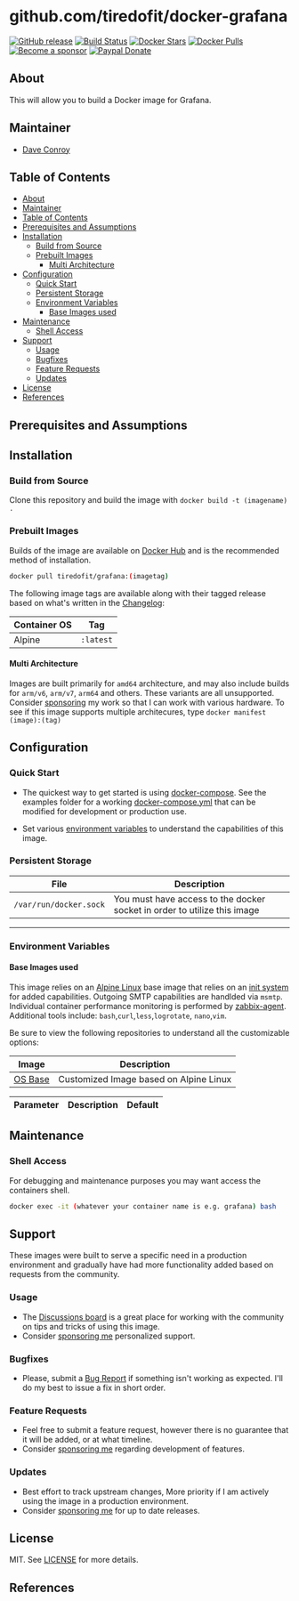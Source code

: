 # github.com/tiredofit/docker-grafana

[![GitHub release](https://img.shields.io/github/v/tag/tiredofit/docker-grafana?style=flat-square)](https://github.com/tiredofit/docker-grafana/releases/latest)
[![Build Status](https://img.shields.io/github/workflow/status/tiredofit/docker-grafana/build?style=flat-square)](https://github.com/tiredofit/docker-grafana/actions?query=workflow%3Abuild)
[![Docker Stars](https://img.shields.io/docker/stars/tiredofit/grafana.svg?style=flat-square&logo=docker)](https://hub.docker.com/r/tiredofit/grafana/)
[![Docker Pulls](https://img.shields.io/docker/pulls/tiredofit/grafana.svg?style=flat-square&logo=docker)](https://hub.docker.com/r/tiredofit/grafana/)
[![Become a sponsor](https://img.shields.io/badge/sponsor-tiredofit-181717.svg?logo=github&style=flat-square)](https://github.com/sponsors/tiredofit)
[![Paypal Donate](https://img.shields.io/badge/donate-paypal-00457c.svg?logo=paypal&style=flat-square)](https://www.paypal.me/tiredofit)

## About

This will allow you to build a Docker image for Grafana.

## Maintainer

- [Dave Conroy](http://github/tiredofit/)

## Table of Contents

- [About](#about)
- [Maintainer](#maintainer)
- [Table of Contents](#table-of-contents)
- [Prerequisites and Assumptions](#prerequisites-and-assumptions)
- [Installation](#installation)
  - [Build from Source](#build-from-source)
  - [Prebuilt Images](#prebuilt-images)
    - [Multi Architecture](#multi-architecture)
- [Configuration](#configuration)
  - [Quick Start](#quick-start)
  - [Persistent Storage](#persistent-storage)
  - [Environment Variables](#environment-variables)
    - [Base Images used](#base-images-used)
- [Maintenance](#maintenance)
  - [Shell Access](#shell-access)
- [Support](#support)
  - [Usage](#usage)
  - [Bugfixes](#bugfixes)
  - [Feature Requests](#feature-requests)
  - [Updates](#updates)
- [License](#license)
- [References](#references)

## Prerequisites and Assumptions

## Installation
### Build from Source
Clone this repository and build the image with `docker build -t (imagename) .`

### Prebuilt Images
Builds of the image are available on [Docker Hub](https://hub.docker.com/r/tiredofit/grafana) and is the recommended method of installation.

```bash
docker pull tiredofit/grafana:(imagetag)
```
The following image tags are available along with their tagged release based on what's written in the [Changelog](CHANGELOG.md):

| Container OS | Tag       |
| ------------ | --------- |
| Alpine       | `:latest` |

#### Multi Architecture
Images are built primarily for `amd64` architecture, and may also include builds for `arm/v6`, `arm/v7`, `arm64` and others. These variants are all unsupported. Consider [sponsoring](https://github.com/sponsors/tiredofit) my work so that I can work with various hardware. To see if this image supports multiple architecures, type `docker manifest (image):(tag)`

## Configuration

### Quick Start

* The quickest way to get started is using [docker-compose](https://docs.docker.com/compose/). See the examples folder for a working [docker-compose.yml](examples/docker-compose.yml) that can be modified for development or production use.

* Set various [environment variables](#environment-variables) to understand the capabilities of this image.

### Persistent Storage
| File                   | Description                                                              |
| ---------------------- | ------------------------------------------------------------------------ |
| `/var/run/docker.sock` | You must have access to the docker socket in order to utilize this image |

* * *
### Environment Variables

#### Base Images used

This image relies on an [Alpine Linux](https://hub.docker.com/r/tiredofit/alpine) base image that relies on an [init system](https://github.com/just-containers/s6-overlay) for added capabilities. Outgoing SMTP capabilities are handlded via `msmtp`. Individual container performance monitoring is performed by [zabbix-agent](https://zabbix.org). Additional tools include: `bash`,`curl`,`less`,`logrotate`, `nano`,`vim`.

Be sure to view the following repositories to understand all the customizable options:

| Image                                                  | Description                            |
| ------------------------------------------------------ | -------------------------------------- |
| [OS Base](https://github.com/tiredofit/docker-alpine/) | Customized Image based on Alpine Linux |


| Parameter           | Description                                                                             | Default                      |
| ------------------- | --------------------------------------------------------------------------------------- | ---------------------------- |

## Maintenance
### Shell Access

For debugging and maintenance purposes you may want access the containers shell.

```bash
docker exec -it (whatever your container name is e.g. grafana) bash
```

## Support

These images were built to serve a specific need in a production environment and gradually have had more functionality added based on requests from the community.
### Usage
- The [Discussions board](../../discussions) is a great place for working with the community on tips and tricks of using this image.
- Consider [sponsoring me](https://github.com/sponsors/tiredofit) personalized support.
### Bugfixes
- Please, submit a [Bug Report](issues/new) if something isn't working as expected. I'll do my best to issue a fix in short order.

### Feature Requests
- Feel free to submit a feature request, however there is no guarantee that it will be added, or at what timeline.
- Consider [sponsoring me](https://github.com/sponsors/tiredofit) regarding development of features.

### Updates
- Best effort to track upstream changes, More priority if I am actively using the image in a production environment.
- Consider [sponsoring me](https://github.com/sponsors/tiredofit) for up to date releases.

## License
MIT. See [LICENSE](LICENSE) for more details.
## References

